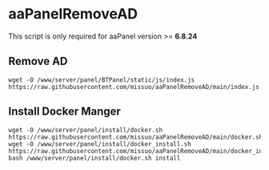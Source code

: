 # aaPanelRemoveAD

This script is only required for aaPanel version >= **6.8.24**

## Remove AD
~~~
wget -O /www/server/panel/BTPanel/static/js/index.js https://raw.githubusercontent.com/missuo/aaPanelRemoveAD/main/index.js
~~~

## Install Docker Manger
~~~
wget -O /www/server/panel/install/docker.sh https://raw.githubusercontent.com/missuo/aaPanelRemoveAD/main/docker.sh
wget -O /www/server/panel/install/docker_install.sh https://raw.githubusercontent.com/missuo/aaPanelRemoveAD/main/docker_install.sh
bash /www/server/panel/install/docker.sh install
~~~

